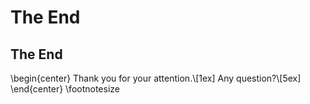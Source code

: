 # The End
## The End

\begin{center}
  Thank you for your attention.\\[1ex]
  Any question?\\[5ex]
\end{center}
  \footnotesize
